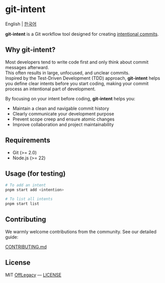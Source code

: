 # git-intent

English | [한국어](https://github.com/offlegacy/git-intent/blob/main/README.ko.md)


**git-intent** is a Git workflow tool designed for creating [intentional commits](https://intentionalcommits.org/).

## Why git-intent?

Most developers tend to write code first and only think about commit messages afterward.  
This often results in large, unfocused, and unclear commits.  
Inspired by the Test-Driven Development (TDD) approach, **git-intent** helps you define clear intents before you start coding, making your commit process an intentional part of development.

By focusing on your intent before coding, **git-intent** helps you:

- Maintain a clean and navigable commit history
- Clearly communicate your development purpose
- Prevent scope creep and ensure atomic changes
- Improve collaboration and project maintainability

## Requirements

- Git (>= 2.0)
- Node.js (>= 22)

## Usage (for testing)

```bash
# To add an intent
pnpm start add <intention>

# To list all intents
pnpm start list
```

## Contributing

We warmly welcome contributions from the community. See our detailed guide:

[CONTRIBUTING.md](https://github.com/offlegacy/git-intent/blob/main/CONTRIBUTING.md)

## License

MIT [OffLegacy](https://www.offlegacy.org/) — [LICENSE](https://github.com/offlegacy/git-intent/blob/main/LICENSE)
